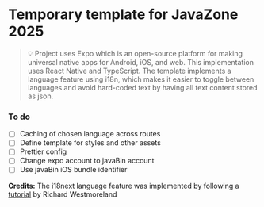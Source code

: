 # Temporary template for JavaZone 2025

> 💡 Project uses Expo which is an open-source platform for making universal native apps for Android, iOS, and web.
> This implementation uses React Native and TypeScript. The template implements a language feature using i18n, 
> which makes it easier to toggle between languages and avoid hard-coded text by having all text content stored as json.

### To do
- [ ] Caching of chosen language across routes
- [ ] Define template for styles and other assets
- [ ] Prettier config
- [ ] Change expo account to javaBin account
- [ ] Use javaBin iOS bundle identifier

**Credits:**
The i18next language feature was implemented by following a [tutorial](https://ilearnedathing.com/internationalizing-a-react-native-app-with-i18next-and-expo-part-1) by Richard Westmoreland
